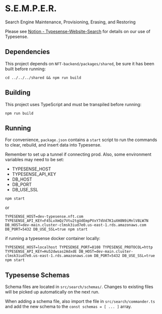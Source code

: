 # S.E.M.P.E.R.

Search Engine Maintenance, Provisioning, Erasing, and Restoring

Please see [Notion - Typesense-Website-Search](https://www.notion.so/immutableholdings/Typesense-Website-Search-f8d2656e67d242659f423882042228e0) for details on our use of Typesense.

## Dependencies

This project depends on `NFT-backend/packages/shared`, be sure it has been built before running:

`cd ../../../shared && npm run build`

## Building

This project uses TypeScript and must be transpiled before running:

`npm run build`

## Running

For convenience, `package.json` contains a `start` script to run the commands to clear, rebuild, and insert data into Typesense.

Remember to set up a tunnel if connecting prod. Also, some environment variables may need to be set:
- TYPESENSE_HOST
- TYPESENSE_API_KEY
- DB_HOST
- DB_PORT
- DB_USE_SSL

`npm start`

or

`TYPESENSE_HOST=dev-typesense.nft.com TYPESENSE_API_KEY=F45LvXmQz7Vtu2tgUdEmpPVxY7dVd7K1uXH8N9iMnlV8LW7N DB_HOST=dev-main.cluster-clmsk3iud7e0.us-east-1.rds.amazonaws.com DB_PORT=5432 DB_USE_SSL=true npm start`

if running a typesense docker container locally:

`TYPESENSE_HOST=localhost TYPESENSE_PORT=8108 TYPESENSE_PROTOCOL=http TYPESENSE_API_KEY=Hu52dwsas2AdxdE DB_HOST=dev-main.cluster-clmsk3iud7e0.us-east-1.rds.amazonaws.com DB_PORT=5432 DB_USE_SSL=true npm start`

## Typesense Schemas

Schema files are located in `src/search/schemas/`. Changes to existing files will be picked up automatically on the next run.

When adding a schema file, also import the file in `src/search/commander.ts` and add the new schema to the `const schemas = [ ... ]` array.
